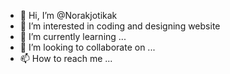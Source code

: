 - 👋 Hi, I’m @Norakjotikak
- 👀 I’m interested in coding and designing website
- 🌱 I’m currently learning ...
- 💞️ I’m looking to collaborate on ...
- 📫 How to reach me ...

<!---
Norakjotikak/Norakjotikak is a ✨ special ✨ repository because its `README.md` (this file) appears on your GitHub profile.
You can click the Preview link to take a look at your changes.
--->
